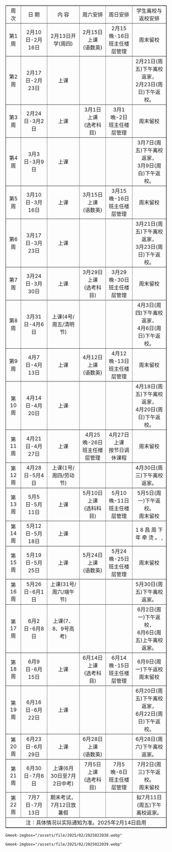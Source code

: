 <table border="1" style="border-collapse: collapse; text-align: center; width: 100%;"> 
	<tbody>
		<tr>
			<td>
				周次
			</td>
			<td>
				日&nbsp;期
			</td>
			<td>
				内&nbsp;容
			</td>
			<td>
				周六安排
			</td>
			<td>
				周日安排
			</td>
			<td>
				学生离校与返校安排
			</td>
		</tr>
		<tr>
			<td>
				第1周
			</td>
			<td>
				2月10日-2月16日
			</td>
			<td>
				2月13日开学(周四)
			</td>
			<td>
				2月15日上课<br />
(语数英)
			</td>
			<td>
				2月15晚-16日<br />
班主任楼层管理
			</td>
			<td>
				周末留校
			</td>
		</tr>
		<tr>
			<td>
				第2周
			</td>
			<td>
				2月17日-2月23日
			</td>
			<td>
				上课
			</td>
			<td>
			</td>
			<td>
			</td>
			<td>
				2月21日(周五)下午离校返家，<br />
2月23日(周日)下午返校。
			</td>
		</tr>
		<tr>
			<td>
				第3周
			</td>
			<td>
				2月24日-3月2日
			</td>
			<td>
				上课
			</td>
			<td>
				3月1日上课<br />
(选考科目)
			</td>
			<td>
				3月1晚-2日<br />
班主任楼层管理
			</td>
			<td>
				周末留校
			</td>
		</tr>
		<tr>
			<td>
				第4周
			</td>
			<td>
				3月3日-3月9日
			</td>
			<td>
				上课
			</td>
			<td>
			</td>
			<td>
			</td>
			<td>
				3月7日(周五)下午离校返家，<br />
3月9日(周白)下午返校。
			</td>
		</tr>
		<tr>
			<td>
				第5周
			</td>
			<td>
				3月10日-3月16日
			</td>
			<td>
				上课
			</td>
			<td>
				3月15日上课<br />
(语数英)
			</td>
			<td>
				3月15晚-16日<br />
班主任楼层管理
			</td>
			<td>
				周末留校
			</td>
		</tr>
		<tr>
			<td>
				第6周
			</td>
			<td>
				3月17日-3月23日
			</td>
			<td>
				上课
			</td>
			<td>
			</td>
			<td>
			</td>
			<td>
				3月21日(周五)下午离校返家，<br />
3月23日(周日)下午返校。
			</td>
		</tr>
		<tr>
			<td>
				第7周
			</td>
			<td>
				3月24日-3月30日
			</td>
			<td>
				上课
			</td>
			<td>
				3月29日上课<br />
(选考科目)
			</td>
			<td>
				3月29晚-30日<br />
班主任楼层管理
			</td>
			<td>
				周末留校
			</td>
		</tr>
		<tr>
			<td>
				第8周
			</td>
			<td>
				3月31日-4月6日
			</td>
			<td>
				上课(4号/周五/清明节)
			</td>
			<td>
			</td>
			<td>
			</td>
			<td>
				4月3日(周四)下午离校返家，<br />
4月6日(周日)下午返校。
			</td>
		</tr>
		<tr>
			<td>
				第9周
			</td>
			<td>
				4月7日-4月13日
			</td>
			<td>
				上课
			</td>
			<td>
				4月12日上课<br />
(语数英)
			</td>
			<td>
				4月12晚-13日<br />
班主任楼层管理
			</td>
			<td>
				周末留校
			</td>
		</tr>
		<tr>
			<td>
				第10周
			</td>
			<td>
				4月14日-4月20日
			</td>
			<td>
				上课
			</td>
			<td>
			</td>
			<td>
			</td>
			<td>
				4月18日(周五)下午离校返家，<br />
4月20日(周日)下午返校。
			</td>
		</tr>
		<tr>
			<td>
				第11周
			</td>
			<td>
				4月21日-4月27日
			</td>
			<td>
				上课
			</td>
			<td>
				4月25晚-26日<br />
班主任楼层管理
			</td>
			<td>
				4月27日上课<br />
按节日调休课程
			</td>
			<td>
				周末留校
			</td>
		</tr>
		<tr>
			<td>
				第12周
			</td>
			<td>
				4月28日-5月4日
			</td>
			<td>
				上课(1号/周四/劳动节)
			</td>
			<td>
			</td>
			<td>
			</td>
			<td>
				4月30日(周三)下午离校返家。
			</td>
		</tr>
		<tr>
			<td>
				第13周
			</td>
			<td>
				5月5日-5月11日
			</td>
			<td>
				上课
			</td>
			<td>
				5月10日上课<br />
(选科科目)
			</td>
			<td>
				5月10晚-11日<br />
班主任楼层管理
			</td>
			<td>
				5月5日(周一)下午返校。<br />
周末留校
			</td>
		</tr>
		<tr>
			<td>
				第14周
			</td>
			<td>
				5月12日-5月18日
			</td>
			<td>
				上课
			</td>
			<td>
			</td>
			<td>
			</td>
			<td>
				1 8 昌 周 下 年 牵 烫 。&nbsp;,
			</td>
		</tr>
		<tr>
			<td>
				第15周
			</td>
			<td>
				5月19日-5月25日
			</td>
			<td>
				上课
			</td>
			<td>
				5月24日上课<br />
(语数英)
			</td>
			<td>
				5月24晚-25日<br />
班主任楼层管理
			</td>
			<td>
				周末留校
			</td>
		</tr>
		<tr>
			<td>
				第16周
			</td>
			<td>
				5月26日-6月1日
			</td>
			<td>
				上课(31号/周六/端午节)
			</td>
			<td>
			</td>
			<td>
			</td>
			<td>
				5月30日(周五)下午离校返家。
			</td>
		</tr>
		<tr>
			<td>
				第17周
			</td>
			<td>
				6月2日-6月8日
			</td>
			<td>
				上课(7、8、9号高考)
			</td>
			<td>
			</td>
			<td>
			</td>
			<td>
				6月2日(周一)下午返校，<br />
6月6日(周五)上午离校返家。
			</td>
		</tr>
		<tr>
			<td>
				第18周
			</td>
			<td>
				6月9日-6月15日
			</td>
			<td>
				上课
			</td>
			<td>
				6月14日上课<br />
(选考科目)
			</td>
			<td>
				6月14晚-15日<br />
班主任楼层管理
			</td>
			<td>
				6月9日(周一)下午返校<br />
周末留校
			</td>
		</tr>
		<tr>
			<td>
				第19周
			</td>
			<td>
				6月16日-6月22日
			</td>
			<td>
				上课
			</td>
			<td>
			</td>
			<td>
			</td>
			<td>
				6月20日(周五)下午离校返家，<br />
6月22日(周日)下午返校。
			</td>
		</tr>
		<tr>
			<td>
				第20周
			</td>
			<td>
				6月23日-6月29日
			</td>
			<td>
				上课
			</td>
			<td>
				6月28日上课<br />
(语数英)
			</td>
			<td>
			</td>
			<td>
				6月28日(周六)下午离校返家。
			</td>
		</tr>
		<tr>
			<td>
				第21周
			</td>
			<td>
				6月30日-7月6日
			</td>
			<td>
				上课(6月30日至7月2日中考)
			</td>
			<td>
				7月5日上课<br />
(选考科目)
			</td>
			<td>
				7月5晚-6日<br />
班主任楼层管理
			</td>
			<td>
				7月2日(周三)下午返校。<br />
周末留校
			</td>
		</tr>
		<tr>
			<td>
				第22周
			</td>
			<td>
				7月7日-7月13日
			</td>
			<td>
				期末考试，7月12日放暑假
			</td>
			<td>
			</td>
			<td>
			</td>
			<td>
				拟7月11日(周五)下午离校返家。
			</td>
		</tr>
		<tr>
			<td colspan="6" style="text-align:center;">
				注：具体情况以实际通知为准。2025年2月14日启用
			</td>
		</tr>
	</tbody>
</table>

`Gmeek-imgbox="/assets/file/2025/02/2025022038.webp"`

`Gmeek-imgbox="/assets/file/2025/02/2025022039.webp"`